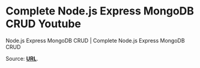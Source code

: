 # Complete Node.js Express MongoDB CRUD Youtube 
Node.js Express MongoDB CRUD | Complete Node.js Express MongoDB CRUD

Source: **[URL](https://www.youtube.com/watch?v=voDummz1gO0)**.